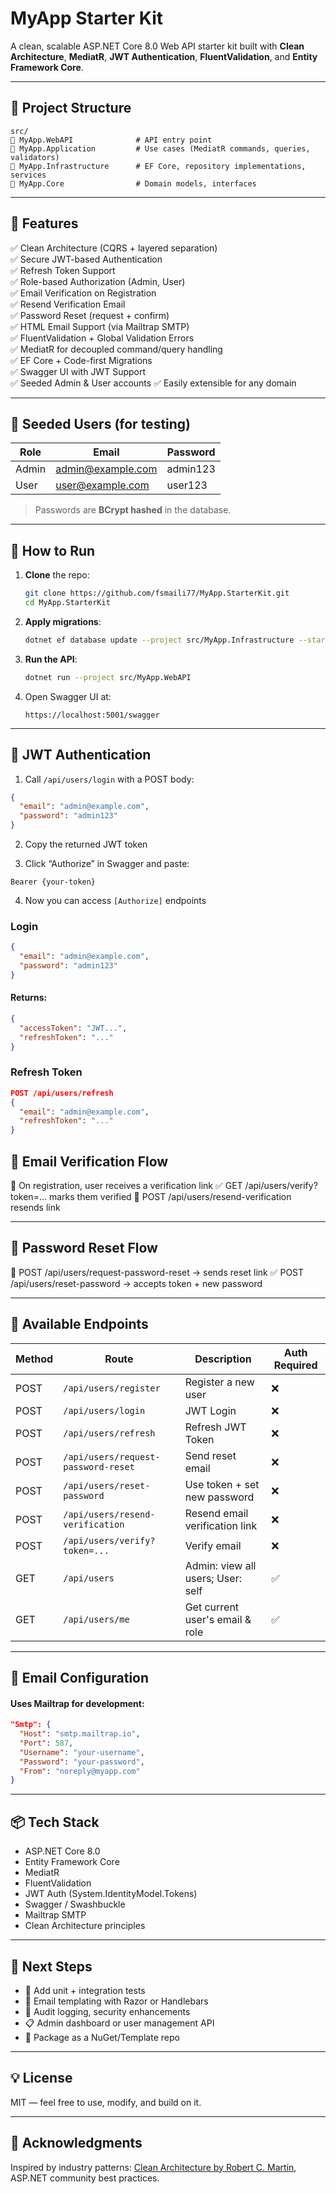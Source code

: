 # MyApp Starter Kit

A clean, scalable ASP.NET Core 8.0 Web API starter kit built with **Clean Architecture**, **MediatR**, **JWT Authentication**, **FluentValidation**, and **Entity Framework Core**.

---

## 🧱 Project Structure

```
src/
🔹️ MyApp.WebAPI              # API entry point
🔹️ MyApp.Application         # Use cases (MediatR commands, queries, validators)
🔹️ MyApp.Infrastructure      # EF Core, repository implementations, services
🔹️ MyApp.Core                # Domain models, interfaces
```

---

## 🚀 Features

✅ Clean Architecture (CQRS + layered separation)  
✅ Secure JWT-based Authentication  
✅ Refresh Token Support  
✅ Role-based Authorization (Admin, User)  
✅ Email Verification on Registration  
✅ Resend Verification Email  
✅ Password Reset (request + confirm)  
✅ HTML Email Support (via Mailtrap SMTP)  
✅ FluentValidation + Global Validation Errors  
✅ MediatR for decoupled command/query handling  
✅ EF Core + Code-first Migrations  
✅ Swagger UI with JWT Support  
✅ Seeded Admin & User accounts 
✅ Easily extensible for any domain

---

## 🔐 Seeded Users (for testing)

| Role  | Email                                         | Password |
| ----- | --------------------------------------------- | -------- |
| Admin | [admin@example.com](mailto:admin@example.com) | admin123 |
| User  | [user@example.com](mailto:user@example.com)   | user123  |

> Passwords are **BCrypt hashed** in the database.

---

## 💠 How to Run

1. **Clone** the repo:

   ```bash
   git clone https://github.com/fsmaili77/MyApp.StarterKit.git
   cd MyApp.StarterKit
   ```

2. **Apply migrations**:

   ```bash
   dotnet ef database update --project src/MyApp.Infrastructure --startup-project src/MyApp.WebAPI
   ```

3. **Run the API**:

   ```bash
   dotnet run --project src/MyApp.WebAPI
   ```

4. Open Swagger UI at:

   ```
   https://localhost:5001/swagger
   ```

---

## 🔐 JWT Authentication

1. Call `/api/users/login` with a POST body:

```json
{
  "email": "admin@example.com",
  "password": "admin123"
}
```

2. Copy the returned JWT token

3. Click “Authorize” in Swagger and paste:

```
Bearer {your-token}
```

4. Now you can access `[Authorize]` endpoints

### Login
```json
{
  "email": "admin@example.com",
  "password": "admin123"
}
```
#### Returns:
```json
{
  "accessToken": "JWT...",
  "refreshToken": "..."
}
```
### Refresh Token 
```json
POST /api/users/refresh
{
  "email": "admin@example.com",
  "refreshToken": "..."
}
```
## 📩 Email Verification Flow
🔐 On registration, user receives a verification link
✅ GET /api/users/verify?token=... marks them verified
🔁 POST /api/users/resend-verification resends link


---

## 🔁 Password Reset Flow
🔐 POST /api/users/request-password-reset → sends reset link
✅ POST /api/users/reset-password → accepts token + new password

---

## 🥪 Available Endpoints

| Method | Route                               | Description                       | Auth Required |
| ------ | ----------------------------------- | --------------------------------- | ------------- |
| POST   | `/api/users/register`               | Register a new user               | ❌             |
| POST   | `/api/users/login`                  | JWT Login                         | ❌             |
| POST   | `/api/users/refresh`                | Refresh JWT Token                 | ❌             |
| POST   | `/api/users/request-password-reset` | Send reset email                  | ❌             |
| POST   | `/api/users/reset-password`         | Use token + set new password      | ❌             |
| POST   | `/api/users/resend-verification`    | Resend email verification link    | ❌             |
| POST   | `/api/users/verify?token=...`       | Verify email                      | ❌             |
| GET    | `/api/users`                        | Admin: view all users; User: self | ✅             |
| GET    | `/api/users/me`                     | Get current user's email & role   | ✅             |

---
## 📧 Email Configuration
#### Uses Mailtrap for development:
```json
"Smtp": {
  "Host": "smtp.mailtrap.io",
  "Port": 587,
  "Username": "your-username",
  "Password": "your-password",
  "From": "noreply@myapp.com"
}
```
---

## 📦 Tech Stack

* ASP.NET Core 8.0
* Entity Framework Core
* MediatR
* FluentValidation
* JWT Auth (System.IdentityModel.Tokens)
* Swagger / Swashbuckle
* Mailtrap SMTP
* Clean Architecture principles

---

## 🧹 Next Steps

* 🧪 Add unit + integration tests
* 📧 Email templating with Razor or Handlebars
* 🔐 Audit logging, security enhancements
* 📋 Admin dashboard or user management API
* 📁 Package as a NuGet/Template repo

---

## 💡 License

MIT — feel free to use, modify, and build on it.

---

## 🙌 Acknowledgments

Inspired by industry patterns: [Clean Architecture by Robert C. Martin](https://8thlight.com/blog/uncle-bob/2012/08/13/the-clean-architecture.html), ASP.NET community best practices.
